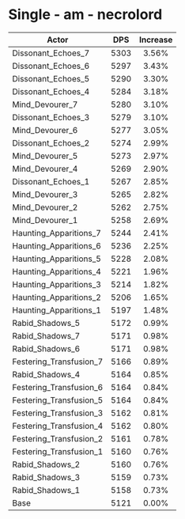 # Single - am - necrolord
| Actor | DPS | Increase |
|---|:---:|:---:|
|Dissonant_Echoes_7|5303|3.56%|
|Dissonant_Echoes_6|5297|3.43%|
|Dissonant_Echoes_5|5290|3.30%|
|Dissonant_Echoes_4|5284|3.18%|
|Mind_Devourer_7|5280|3.10%|
|Dissonant_Echoes_3|5279|3.10%|
|Mind_Devourer_6|5277|3.05%|
|Dissonant_Echoes_2|5274|2.99%|
|Mind_Devourer_5|5273|2.97%|
|Mind_Devourer_4|5269|2.90%|
|Dissonant_Echoes_1|5267|2.85%|
|Mind_Devourer_3|5265|2.82%|
|Mind_Devourer_2|5262|2.75%|
|Mind_Devourer_1|5258|2.69%|
|Haunting_Apparitions_7|5244|2.41%|
|Haunting_Apparitions_6|5236|2.25%|
|Haunting_Apparitions_5|5228|2.08%|
|Haunting_Apparitions_4|5221|1.96%|
|Haunting_Apparitions_3|5214|1.82%|
|Haunting_Apparitions_2|5206|1.65%|
|Haunting_Apparitions_1|5197|1.48%|
|Rabid_Shadows_5|5172|0.99%|
|Rabid_Shadows_7|5171|0.98%|
|Rabid_Shadows_6|5171|0.98%|
|Festering_Transfusion_7|5166|0.89%|
|Rabid_Shadows_4|5164|0.85%|
|Festering_Transfusion_6|5164|0.84%|
|Festering_Transfusion_5|5164|0.84%|
|Festering_Transfusion_3|5162|0.81%|
|Festering_Transfusion_4|5162|0.80%|
|Festering_Transfusion_2|5161|0.78%|
|Festering_Transfusion_1|5160|0.76%|
|Rabid_Shadows_2|5160|0.76%|
|Rabid_Shadows_3|5159|0.73%|
|Rabid_Shadows_1|5158|0.73%|
|Base|5121|0.00%|
